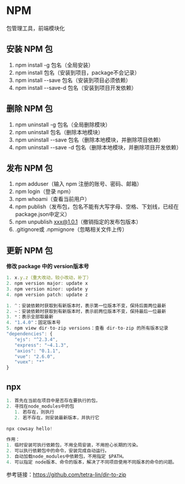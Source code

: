 # NPM
包管理⼯具，前端模块化

## 安装 NPM 包
1. npm install -g 包名（全局安装）
2. npm install 包名（安装到项⽬，package不会记录）
3. npm install --save 包名（安装到项⽬必须依赖）
4. npm install --save-d 包名（安装到项⽬开发依赖）

## 删除 NPM 包
1. npm uninstall -g 包名（全局删除模块）
2. npm uninstall 包名（删除本地模块）
3. npm uninstall --save 包名（删除本地模块，并删除项⽬依赖）
4. npm uninstall --save -d 包名（删除本地模块，并删除项⽬开发依赖）

## 发布 NPM 包
1. npm adduser（输⼊ npm 注册的账号、密码、邮箱）
2. npm login（登录 npm）
3. npm whoami（查看当前用户）
4. npm publish（发布包，包名不能有⼤写字⺟、空格、下划线，已经在 package.json中定义）
5. npm unpublish xxx@1.0.1（撤销指定的发布包版本）
6. .gitignore或 .npmignore（忽略相关⽂件上传）

## 更新 NPM 包
**修改 package 中的 version版本号**
```js
1. x.y.z（重大改动，较小改动，补丁）
2. npm version major: update x
3. npm version minor: update y
4. npm version patch: update z
```
```js
1. ^：安装依赖时获取到有新版本时，表示第⼀位版本不变，保持后⾯两位最新
2. ~：安装依赖时获取到有新版本时，表示前两位版本不变，保持最后⼀位最新
3. *：表示全部取最新
4. "1.4.0"：固定版本号
5. npm view dir-to-zip versions：查看 dir-to-zip 的所有版本记录
"dependencies": {
   "ejs": "^2.3.4",
   "express": "~4.1.3",
   "axios": "0.1.1",
   "vue": "2.6.0",
   "vuex": "*"
}
```

## npx
```js
1. ⾸先在当前在项目中是否存在要执行的包，
2. 寻找在node_modules中的包 
   1. 若存在，则执行
   2. 若不存在，则安装最新版本，并执⾏它

npx cowsay hello! 

作用：
1. 临时安装可执⾏依赖包，不⽤全局安装，不⽤担⼼⻓期的污染。
2. 可以执⾏依赖包中的命令，安装完成⾃动运⾏。
3. ⾃动加载node_modules中依赖包，不⽤指定 $PATH。
4. 可以指定 node版本、命令的版本，解决了不同项⽬使⽤不同版本的命令的问题。
```

参考链接：https://github.com/tetra-lin/dir-to-zip